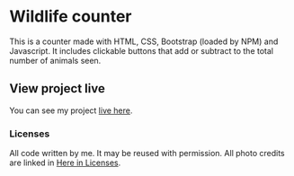 # Wildlife counter

This is a counter made with HTML, CSS, Bootstrap (loaded by NPM) and Javascript.
It includes clickable buttons that add or subtract to the total number of animals seen.

## View project live

You can see my project [live here](https://rclarkeweb.github.io/Wildlife-Counter/).

### Licenses

All code written by me. It may be reused with permission.
All photo credits are linked in [Here in Licenses](LICENSE.md).

